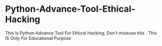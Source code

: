 # Python-Advance-Tool-Ethical-Hacking
This Is Python Advance Tool For Ethical Hacking, Don't miseuse this . This IS Only For Educational Purpose
